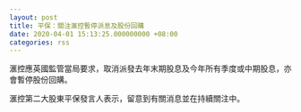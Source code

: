 ```yaml
---
layout: post
title: 平保：關注滙控暫停派息及股份回購
date: 2020-04-01 15:13:25.000000000 +08:00
categories: rss
---
```


滙控應英國監管當局要求，取消派發去年末期股息及今年所有季度或中期股息，亦會暫停股份回購。

滙控第二大股東平保發言人表示，留意到有關消息並在持續關注中。

